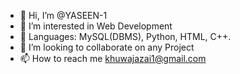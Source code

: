 - 👋 Hi, I’m @YASEEN-1
- 👀 I’m interested in Web Development
- 🌱 Languages: MySQL(DBMS), Python, HTML, C++.
- 💞️ I’m looking to collaborate on any Project
- 📫 How to reach me khuwajazai1@gmail.com

<!---
YASEEN-1/YASEEN-1 is a ✨ special ✨ repository because its `README.md` (this file) appears on your GitHub profile.
You can click the Preview link to take a look at your changes.
--->
